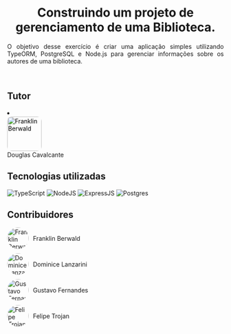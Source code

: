 <h1 align="center">
  Construindo um projeto de gerenciamento de uma Biblioteca.
</h1>

<p align="justify">O objetivo desse exercício é criar uma aplicação simples utilizando TypeORM, PostgreSQL e Node.js para gerenciar informações sobre os autores de uma biblioteca.  </p> 

<br/>

## Tutor

  <div><li>
    <a href="https://github.com/douglas-cavalcante" style="display: flex; align-items: center; gap: 10px; text-decoration: none; color: #000;">
      <img src="https://avatars.githubusercontent.com/u/38563983?v=4" alt="Franklin Berwald" style="width: 80px; height: 80px; border-radius: 10px;"> 
    </a>
      <span>Douglas Cavalcante</span>
  </li>
  </div>

## Tecnologias utilizadas

![TypeScript](https://img.shields.io/badge/typescript-%23007ACC.svg?style=for-the-badge&logo=typescript&logoColor=white)
![NodeJS](https://img.shields.io/badge/node.js-6DA55F?style=for-the-badge&logo=node.js&logoColor=white)
![ExpressJS](https://img.shields.io/badge/Express%20js-000000?style=for-the-badge&logo=express&logoColor=white)
![Postgres](https://img.shields.io/badge/postgres-%23316192.svg?style=for-the-badge&logo=postgresql&logoColor=white)

## Contribuidores

<ul style="list-style: none; padding: 0; margin: 0;">
  <li style="display: flex; align-items: center; margin-bottom: 10px;">
    <img src="https://avatars.githubusercontent.com/u/127545990?v=4" 
         alt="Franklin Berwald" 
         style="width: 50px; height: 50px; border-radius: 50%; object-fit: cover; margin-right: 10px;">
    <span style="display: inline-block;">Franklin Berwald</span>
  </li>
  <li style="display: flex; align-items: center; margin-bottom: 10px;">
    <img src="https://avatars.githubusercontent.com/u/175992376?v=4" 
         alt="Dominice Lanzarini" 
         style="width: 50px; height: 50px; border-radius: 50%; object-fit: cover; margin-right: 10px;">
    <span style="display: inline-block;">Dominice Lanzarini</span>
  </li>
  <li style="display: flex; align-items: center; margin-bottom: 10px;">
    <img src="https://avatars.githubusercontent.com/u/102191561?v=4" 
         alt="Gustavo Fernandes" 
         style="width: 50px; height: 50px; border-radius: 50%; object-fit: cover; margin-right: 10px;">
    <span style="display: inline-block;">Gustavo Fernandes</span>
  </li>
  <li style="display: flex; align-items: center;">
    <img src="https://avatars.githubusercontent.com/u/97450797?v=4" 
         alt="Felipe Trojan" 
         style="width: 50px; height: 50px; border-radius: 50%; object-fit: cover; margin-right: 10px;">
    <span style="display: inline-block;">Felipe Trojan</span>
  </li>
</ul>


